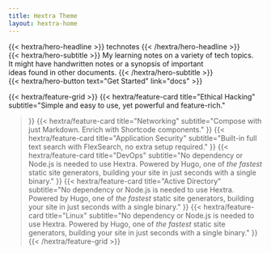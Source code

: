 ```yaml
---
title: Hextra Theme
layout: hextra-home
---
```


<div class="hx-mt-6 hx-mb-6">
{{< hextra/hero-headline >}}
  technotes
{{< /hextra/hero-headline >}}
</div>

<div class="hx-mb-12">
{{< hextra/hero-subtitle >}}
  My learning notes on a variety of tech topics.&nbsp;<br class="sm:hx-block hx-hidden" />It might have handwritten notes or a synopsis of important&nbsp;<br class="sm:hx-block hx-hidden" /> ideas found in other documents.
{{< /hextra/hero-subtitle >}}
</div>

<div class="hx-mb-6">
{{< hextra/hero-button text="Get Started" link="docs" >}}
</div>

<div class="hx-mt-6"></div>

{{< hextra/feature-grid >}}
  {{< hextra/feature-card
    title="Ethical Hacking"
    subtitle="Simple and easy to use, yet powerful and feature-rich."
  >}}
  {{< hextra/feature-card
    title="Networking"
    subtitle="Compose with just Markdown. Enrich with Shortcode components."
  >}}
  {{< hextra/feature-card
    title="Application Security"
    subtitle="Built-in full text search with FlexSearch, no extra setup required."
  >}}
  {{< hextra/feature-card
    title="DevOps"
    subtitle="No dependency or Node.js is needed to use Hextra. Powered by Hugo, one of *the fastest* static site generators, building your site in just seconds with a single binary."
  >}}
  {{< hextra/feature-card
    title="Active Directory"
    subtitle="No dependency or Node.js is needed to use Hextra. Powered by Hugo, one of *the fastest* static site generators, building your site in just seconds with a single binary."
  >}}
  {{< hextra/feature-card
    title="Linux"
    subtitle="No dependency or Node.js is needed to use Hextra. Powered by Hugo, one of *the fastest* static site generators, building your site in just seconds with a single binary."
  >}}
{{< /hextra/feature-grid >}}
